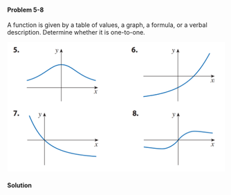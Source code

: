 <div class="alert alert-warning" role="alert">
<h4 class="alert-heading">Problem 5-8</h4>

A function is given by a table of values, a graph, a formula, or a verbal description. Determine whether it is one-to-one.

</div>

![](_media/fig1.png ':size=70% :class=img-center')

<div class="alert alert-success" role="alert">
<h4 class="alert-heading">Solution</h4>



</div>


